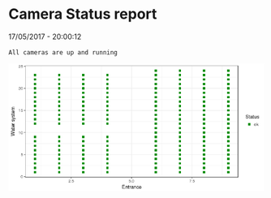 Camera Status report
================
17/05/2017 - 20:00:12

    All cameras are up and running

![](camreport_files/figure-markdown_github/unnamed-chunk-2-1.png)
